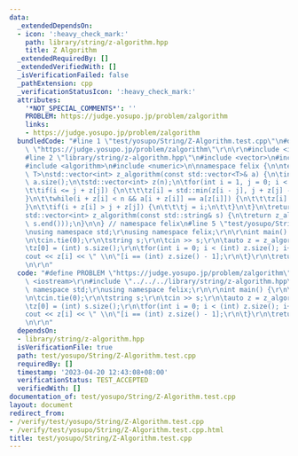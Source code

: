 ```yaml
---
data:
  _extendedDependsOn:
  - icon: ':heavy_check_mark:'
    path: library/string/z-algorithm.hpp
    title: Z Algorithm
  _extendedRequiredBy: []
  _extendedVerifiedWith: []
  _isVerificationFailed: false
  _pathExtension: cpp
  _verificationStatusIcon: ':heavy_check_mark:'
  attributes:
    '*NOT_SPECIAL_COMMENTS*': ''
    PROBLEM: https://judge.yosupo.jp/problem/zalgorithm
    links:
    - https://judge.yosupo.jp/problem/zalgorithm
  bundledCode: "#line 1 \"test/yosupo/String/Z-Algorithm.test.cpp\"\n#define PROBLEM\
    \ \"https://judge.yosupo.jp/problem/zalgorithm\"\r\n\r\n#include <iostream>\r\n\
    #line 2 \"library/string/z-algorithm.hpp\"\n#include <vector>\n#include <cstring>\n\
    #include <algorithm>\n#include <numeric>\n\nnamespace felix {\n\ntemplate<class\
    \ T>\nstd::vector<int> z_algorithm(const std::vector<T>& a) {\n\tint n = (int)\
    \ a.size();\n\tstd::vector<int> z(n);\n\tfor(int i = 1, j = 0; i < n; ++i) {\n\
    \t\tif(i <= j + z[j]) {\n\t\t\tz[i] = std::min(z[i - j], j + z[j] - i);\n\t\t\
    }\n\t\twhile(i + z[i] < n && a[i + z[i]] == a[z[i]]) {\n\t\t\tz[i] += 1;\n\t\t\
    }\n\t\tif(i + z[i] > j + z[j]) {\n\t\t\tj = i;\n\t\t}\n\t}\n\treturn z;\n}\n\n\
    std::vector<int> z_algorithm(const std::string& s) {\n\treturn z_algorithm(std::vector<int>(s.begin(),\
    \ s.end()));\n}\n\n} // namespace felix\n#line 5 \"test/yosupo/String/Z-Algorithm.test.cpp\"\
    \nusing namespace std;\r\nusing namespace felix;\r\n\r\nint main() {\r\n\tios::sync_with_stdio(false);\r\
    \n\tcin.tie(0);\r\n\tstring s;\r\n\tcin >> s;\r\n\tauto z = z_algorithm(s);\r\n\
    \tz[0] = (int) s.size();\r\n\tfor(int i = 0; i < (int) z.size(); i++) {\r\n\t\t\
    cout << z[i] << \" \\n\"[i == (int) z.size() - 1];\r\n\t}\r\n\treturn 0;\r\n}\r\
    \n\r\n"
  code: "#define PROBLEM \"https://judge.yosupo.jp/problem/zalgorithm\"\r\n\r\n#include\
    \ <iostream>\r\n#include \"../../../library/string/z-algorithm.hpp\"\r\nusing\
    \ namespace std;\r\nusing namespace felix;\r\n\r\nint main() {\r\n\tios::sync_with_stdio(false);\r\
    \n\tcin.tie(0);\r\n\tstring s;\r\n\tcin >> s;\r\n\tauto z = z_algorithm(s);\r\n\
    \tz[0] = (int) s.size();\r\n\tfor(int i = 0; i < (int) z.size(); i++) {\r\n\t\t\
    cout << z[i] << \" \\n\"[i == (int) z.size() - 1];\r\n\t}\r\n\treturn 0;\r\n}\r\
    \n\r\n"
  dependsOn:
  - library/string/z-algorithm.hpp
  isVerificationFile: true
  path: test/yosupo/String/Z-Algorithm.test.cpp
  requiredBy: []
  timestamp: '2023-04-20 12:43:08+08:00'
  verificationStatus: TEST_ACCEPTED
  verifiedWith: []
documentation_of: test/yosupo/String/Z-Algorithm.test.cpp
layout: document
redirect_from:
- /verify/test/yosupo/String/Z-Algorithm.test.cpp
- /verify/test/yosupo/String/Z-Algorithm.test.cpp.html
title: test/yosupo/String/Z-Algorithm.test.cpp
---
```

